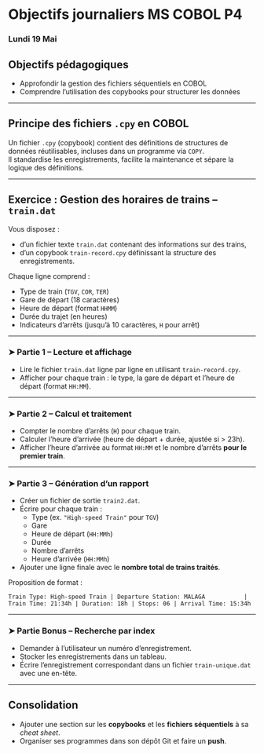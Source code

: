 # Objectifs journaliers MS COBOL P4


### Lundi 19 Mai





## Objectifs pédagogiques
- Approfondir la gestion des fichiers séquentiels en COBOL  
- Comprendre l’utilisation des copybooks pour structurer les données  

---

## Principe des fichiers `.cpy` en COBOL
Un fichier `.cpy` (copybook) contient des définitions de structures de données réutilisables, incluses dans un programme via `COPY`.  
Il standardise les enregistrements, facilite la maintenance et sépare la logique des définitions.

---

## Exercice : Gestion des horaires de trains – `train.dat`

Vous disposez :
- d’un fichier texte `train.dat` contenant des informations sur des trains,
- d’un copybook `train-record.cpy` définissant la structure des enregistrements.

Chaque ligne comprend :
- Type de train (`TGV`, `COR`, `TER`)
- Gare de départ (18 caractères)
- Heure de départ (format `HHMM`)
- Durée du trajet (en heures)
- Indicateurs d’arrêts (jusqu’à 10 caractères, `H` pour arrêt)

---

### ➤ Partie 1 – Lecture et affichage
- Lire le fichier `train.dat` ligne par ligne en utilisant `train-record.cpy`.
- Afficher pour chaque train : le type, la gare de départ et l’heure de départ (format `HH:MM`).

---

### ➤ Partie 2 – Calcul et traitement
- Compter le nombre d’arrêts (`H`) pour chaque train.
- Calculer l’heure d’arrivée (heure de départ + durée, ajustée si > 23h).
- Afficher l’heure d’arrivée au format `HH:MM` et le nombre d’arrêts **pour le premier train**.

---

### ➤ Partie 3 – Génération d’un rapport
- Créer un fichier de sortie `train2.dat`.
- Écrire pour chaque train :
  - Type (ex. `"High-speed Train"` pour `TGV`)
  - Gare
  - Heure de départ (`HH:MMh`)
  - Durée
  - Nombre d’arrêts
  - Heure d’arrivée (`HH:MMh`)
- Ajouter une ligne finale avec le **nombre total de trains traités**.

Proposition de format : 
```
Train Type: High-speed Train | Departure Station: MALAGA           | Train Time: 21:34h | Duration: 18h | Stops: 06 | Arrival Time: 15:34h

```

---

### ➤ Partie Bonus – Recherche par index
- Demander à l’utilisateur un numéro d’enregistrement.
- Stocker les enregistrements dans un tableau.
- Écrire l’enregistrement correspondant dans un fichier `train-unique.dat` avec une en-tête.

---

## Consolidation
- Ajouter une section sur les **copybooks** et les **fichiers séquentiels** à sa *cheat sheet*.
- Organiser ses programmes dans son dépôt Git et faire un **push**.
